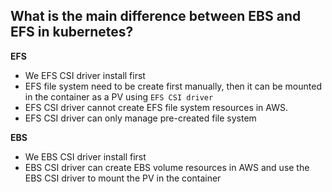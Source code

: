 ## What is the main difference between EBS and EFS in kubernetes?
**EFS**
- We EFS CSI driver install first 
- EFS file system need to be create first manually, then it can be mounted in the container as a PV using `EFS CSI driver`
- EFS CSI driver cannot create EFS file system resources in AWS.
- EFS CSI driver can only manage pre-created file system

**EBS**
- We EBS CSI driver install first 
- EBS CSI driver can create EBS volume resources in AWS and use the EBS CSI driver to mount the PV in the container